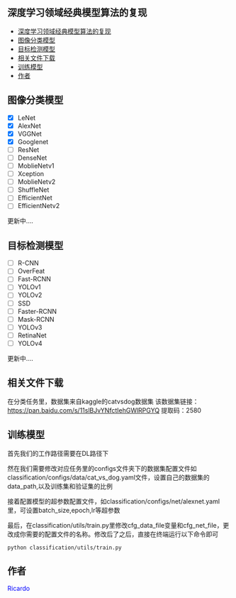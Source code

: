 ## 深度学习领域经典模型算法的复现
- [深度学习领域经典模型算法的复现](#深度学习领域经典模型算法的复现)
- [图像分类模型](#图像分类模型)
- [目标检测模型](#目标检测模型)
- [相关文件下载](#相关文件下载)
- [训练模型](#训练模型)
- [作者](#作者)

## 图像分类模型
- [x] LeNet
- [x] AlexNet
- [x] VGGNet
- [x] Googlenet
- [ ] ResNet
- [ ] DenseNet
- [ ] MoblieNetv1
- [ ] Xception
- [ ] MoblieNetv2
- [ ] ShuffleNet
- [ ] EfficientNet
- [ ] EfficientNetv2
<p>更新中....</p>

## 目标检测模型
- [ ] R-CNN
- [ ] OverFeat
- [ ] Fast-RCNN
- [ ] YOLOv1
- [ ] YOLOv2
- [ ] SSD
- [ ] Faster-RCNN
- [ ] Mask-RCNN
- [ ] YOLOv3
- [ ] RetinaNet
- [ ] YOLOv4
<p>更新中....</p>

## 相关文件下载
在分类任务里，数据集来自kaggle的catvsdog数据集
该数据集链接：https://pan.baidu.com/s/11slBJvYNfctIehGWlRPGYQ 
提取码：2580

## 训练模型
<p>首先我们的工作路径需要在DL路径下</p>
<p>然在我们需要修改对应任务里的configs文件夹下的数据集配置文件如classification/configs/data/cat_vs_dog.yaml文件，设置自己的数据集的data_path,以及训练集和验证集的比例</p>
<p>接着配置模型的超参数配置文件，如classification/configs/net/alexnet.yaml里，可设置batch_size,epoch,lr等超参数</p>
<p>最后，在classification/utils/train.py里修改cfg_data_file变量和cfg_net_file，更改成你需要的配置文件的名称。修改后了之后，直接在终端运行以下命令即可</p>

```shell
python classification/utils/train.py
```


## 作者
<font color="blue">Ricardo</font>
